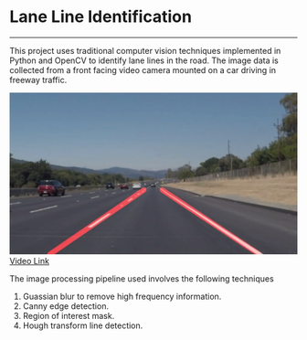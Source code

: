 # Lane Line Identification
***
This project uses traditional computer vision techniques implemented in Python and OpenCV to identify lane lines in the road. The image data is collected from a front facing video camera mounted on a car driving in freeway traffic.


[![png](image_output/output1.png)](https://youtu.be/gcRVc0u5Qr0)
[Video Link](https://youtu.be/gcRVc0u5Qr0)

The image processing pipeline used involves the following techniques

1. Guassian blur to remove high frequency information.
2. Canny edge detection.
3. Region of interest mask.
4. Hough transform line detection.
